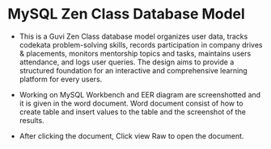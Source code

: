 # MySQL Zen Class Database Model

- This is a Guvi Zen Class database model organizes user data, tracks codekata problem-solving skills, records participation in company drives & placements, monitors mentorship topics and tasks, maintains users  attendance, and logs user queries. The design aims to provide a structured foundation for an interactive and comprehensive learning platform for every users.

- Working on MySQL Workbench and EER diagram are screenshotted and it is given in the word document. Word document consist of how to create table and insert values to the table and the screenshot of the results.

- After clicking the document, Click view Raw to open the document.

